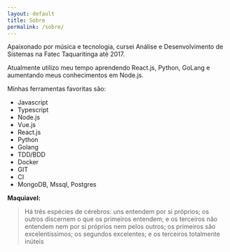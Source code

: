 ```yaml
---
layout: default
title: Sobre
permalink: /sobre/
---
```

<!-- <div align="center">
  <img class="img-fluid profile" src="/assets/profile.jpg">
</div>
<br /> -->

 Apaixonado por música e tecnologia, cursei Análise e Desenvolvimento de Sistemas na Fatec Taquaritinga até 2017.

 Atualmente utilizo meu tempo aprendendo React.js, Python, GoLang e aumentando meus conhecimentos em Node.js.

 Minhas ferramentas favoritas são:
  - Javascript
  - Typescript
  - Node.js
  - Vue.js
  - React.js
  - Python
  - Golang
  - TDD/BDD
  - Docker
  - GIT
  - CI
  - MongoDB, Mssql, Postgres


**Maquiavel:**
> Há três espécies de cérebros: uns entendem por si próprios; os outros discernem o que os primeiros entendem; e os terceiros não entendem nem por si próprios nem pelos outros; os primeiros são excelentíssimos; os segundos excelentes; e os terceiros totalmente inúteis
